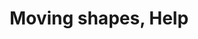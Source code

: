 ---
title: 'Moving shapes, Help'
redirect_to:
  - 'https://discuss.pencil2d.org/t/moving-shapes-help/1209'
---